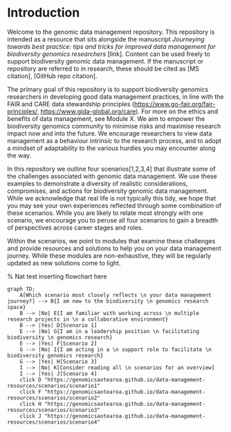 # Introduction

Welcome to the genomic data management repository. This repository is intended as a resource that sits alongside the manuscript *Journeying towards best practice: tips and tricks for improved data management for biodiversity genomics researchers* [link]. Content can be used freely to support biodiversity genomic data management. If the manuscript or repository are referred to in research, these should be cited as [MS citation], [GitHub repo citation]. 

The primary goal of this repository is to support biodiversity genomics researchers in developing good data management practices, in line with the FAIR and CARE data stewardship principles (https://www.go-fair.org/fair-principles/, https://www.gida-global.org/care). For more on the ethics and benefits of data management, see Module X. We aim to empower the biodiversity genomics community to minimise risks and maximise research impact now and into the future. We encourage researchers to view data management as a behaviour intrinsic to the research process, and to adopt a mindset of adaptability to the various hurdles you may encounter along the way.

In this repository we outline four scenarios[1,2,3,4] that illustrate some of the challenges associated with genomic data management. We use these examples to demonstrate a diversity of realistic considerations, compromises, and actions for biodiversity genomic data management. While we acknowledge that real life is not typically this tidy, we hope that you may see your own experiences reflected through some combination of these scenarios. While you are likely to relate most strongly with one scenario, we encourage you to peruse all four scenarios to gain a breadth of perspectives across career stages and roles.

Within the scenarios, we point to modules that examine these challenges and provide resources and solutions to help you on your data management journey. While these modules are non-exhaustive, they will be regularly updated as new solutions come to light. 

% Nat test inserting flowchart here

```mermaid
graph TD;
    A[Which scenario most closely reflects \n your data management journey?] --> B{I am new to the biodiversity \n genomics research space}
    B --> |No| E{I am familiar with working across \n multiple research projects in \n a collaborative environment}
    B --> |Yes| D[Scenario 1]
    E --> |No| G{I am in a leadership position \n facilitating biodiversity \n genomics research}
    E --> |Yes| F[Scenario 2]
    G --> |No| I{I am acting in a \n support role to facilitate \n biodiversity genomics research}
    G --> |Yes| H[Scenario 3]
    I --> |No| K[Consider reading all \n scenarios for an overview]
    I --> |Yes| J[Scenario 4]
    click D "https://genomicsaotearoa.github.io/data-management-resources/scenarios/scenario1"
    click F "https://genomicsaotearoa.github.io/data-management-resources/scenarios/scenario2"
    click H "https://genomicsaotearoa.github.io/data-management-resources/scenarios/scenario3"
    click J "https://genomicsaotearoa.github.io/data-management-resources/scenarios/scenario4"
```

